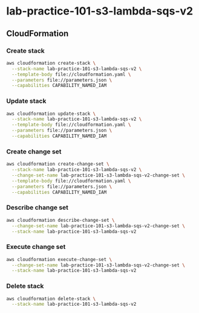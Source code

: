 # lab-practice-101-s3-lambda-sqs-v2

## CloudFormation

### Create stack

```bash
aws cloudformation create-stack \
  --stack-name lab-practice-101-s3-lambda-sqs-v2 \
  --template-body file://cloudformation.yaml \
  --parameters file://parameters.json \
  --capabilities CAPABILITY_NAMED_IAM
```

### Update stack

```bash
aws cloudformation update-stack \
  --stack-name lab-practice-101-s3-lambda-sqs-v2 \
  --template-body file://cloudformation.yaml \
  --parameters file://parameters.json \
  --capabilities CAPABILITY_NAMED_IAM
```

### Create change set

```bash
aws cloudformation create-change-set \
  --stack-name lab-practice-101-s3-lambda-sqs-v2 \
  --change-set-name lab-practice-101-s3-lambda-sqs-v2-change-set \
  --template-body file://cloudformation.yaml \
  --parameters file://parameters.json \
  --capabilities CAPABILITY_NAMED_IAM
```

### Describe change set

```bash
aws cloudformation describe-change-set \
  --change-set-name lab-practice-101-s3-lambda-sqs-v2-change-set \
  --stack-name lab-practice-101-s3-lambda-sqs-v2
```

### Execute change set

```bash
aws cloudformation execute-change-set \
  --change-set-name lab-practice-101-s3-lambda-sqs-v2-change-set \
  --stack-name lab-practice-101-s3-lambda-sqs-v2
```

### Delete stack

```bash
aws cloudformation delete-stack \
  --stack-name lab-practice-101-s3-lambda-sqs-v2
```
